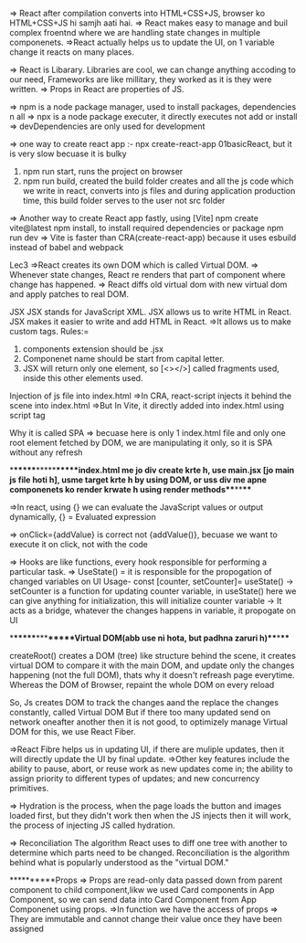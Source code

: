 => React after compilation converts into HTML+CSS+JS, browser ko HTML+CSS+JS hi samjh aati hai.
=> React makes easy to manage and buil complex froentnd where we are handling state changes in multiple componenets.
=>React actually helps us to update the UI, on 1 variable change it reacts on many places.

=> React is Libarary. Libraries are cool, we can change anything accoding to our need, Frameworks are like millitary, they worked as it is they were written.
=> Props in React are properties of JS.

=> npm is a node package manager, used to install packages, dependencies n all
=> npx is a node package executer, it directly executes not add or install
=> devDependencies are only used for development

=> one way to create react app :- npx create-react-app 01basicReact, but it is very slow becuase it is bulky

1. npm run start, runs the project on browser
2. npm run build, created the build folder creates and all the js code which we write in react, converts into js files and during application production time, this build folder serves to the user not src folder

=> Another way to create React app fastly, using [Vite]
npm create vite@latest
npm install, to install required dependencies or package
npm run dev
=> Vite is faster than CRA(create-react-app) because it uses esbuild instead of babel and webpack

Lec3
=>React creates its own DOM which is called Virtual DOM.
=> Whenever state changes, React re renders that part of component where change has happened.
=> React diffs old virtual dom with new virtual dom and apply patches to real DOM.

JSX
JSX stands for JavaScript XML. JSX allows us to write HTML in React. JSX makes it easier to write and add HTML in React.
=>It allows us to make custom tags.
Rules:=

1. components extension should be .jsx
2. Componenet name should be start from capital letter.
3. JSX will return only one element, so [<></>] called fragments used, inside this other elements used.

Injection of js file into index.html
=>In CRA, react-script injects it behind the scene into index.html
=>But In Vite, it directly added into index.html using script tag

Why it is called SPA
=> becuase here is only 1 index.html file and only one root element fetched by DOM, we are manipulating it only, so it is SPA without any refresh

\***\*\*\*\*\***\*\*\*\*\***\*\*\*\*\***index.html me jo div create krte h, use main.jsx [jo main js file hoti h], usme target krte h by using DOM, or uss div me apne componenets ko render krwate h using render methods**\*\***\*\***\*\***

=>In react, using {} we can evaluate the JavaScript values or output dynamically, {} = Evaluated expression

=> onClick={addValue} is correct not {addValue()}, becuase we want to execute it on click, not with the code

=> Hooks are like functions, every hook responsible for performing a particular task.
=> UseState() = it is responsible for the propogation of changed variables on UI
Usage-
const [counter, setCounter]= useState()
-> setCounter is a function for updating counter variable, in useState() here we can give anything for initialization, this will initialize counter variable
-> It acts as a bridge, whatever the changes happens in variable, it propogate on UI

\***\*\*\*\*\***\*\*\***\*\*\*\*\***Virtual DOM(abb use ni hota, but padhna zaruri h)**\*\***\***\*\***

createRoot() creates a DOM (tree) like structure behind the scene, it creates virtual DOM to compare it with the main DOM, and update only the changes happening (not the full DOM), thats why it doesn't refreash page everytime.
Whereas the DOM of Browser, repaint the whole DOM on every reload

So, Js creates DOM to track the changes aand the replace the changes constantly, called Virtual DOM
But if there too many updated send on network oneafter another then it is not good, to optimizely manage Virtual DOM for this, we use React Fiber.

=>React Fibre helps us in updating UI, if there are muliple updates, then it will directly update the UI by final update.
=>Other key features include the ability to pause, abort, or reuse work as new updates come in; the ability to assign priority to different types of updates; and new concurrency primitives.

=> Hydration is the process, when the page loads the button and images loaded first, but they didn't work then when the JS injects then it will work, the process of injecting JS called hydration.

=> Reconciliation
The algorithm React uses to diff one tree with another to determine which parts need to be changed.
Reconciliation is the algorithm behind what is popularly understood as the "virtual DOM."

\***\*\*\*\*\***Props
=> Props are read-only data passed down from parent component to child component,likw we used Card components in App Component, so we can send data into Card Component from App Componenet using props.
=>In function we have the access of props
=> They are immutable and cannot change their value once they have been assigned
